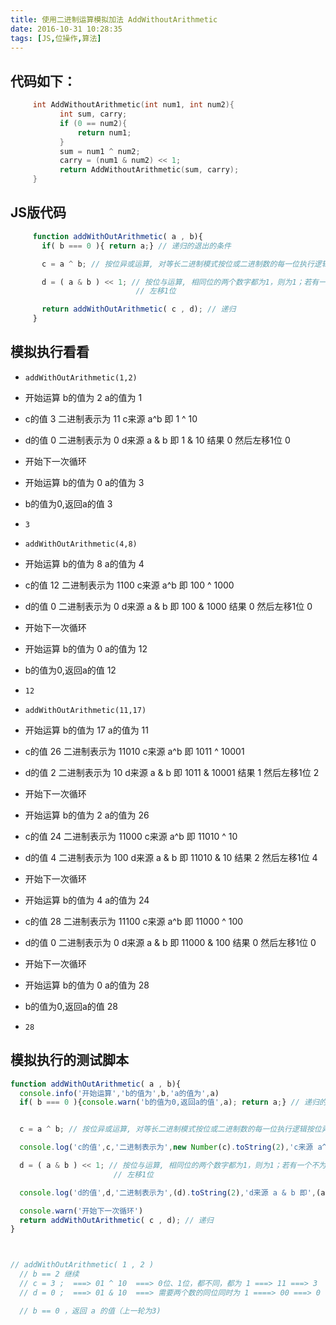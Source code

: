 ```yaml
---
title: 使用二进制运算模拟加法 AddWithoutArithmetic
date: 2016-10-31 10:28:35
tags: [JS,位操作,算法]
---
```

## 代码如下：

```` c
     int AddWithoutArithmetic(int num1, int num2){
           int sum, carry;
           if (0 == num2){
               return num1;
           }
           sum = num1 ^ num2;
           carry = (num1 & num2) << 1;
           return AddWithoutArithmetic(sum, carry);
     }
````
## JS版代码

```` javascript
     function addWithOutArithmetic( a , b){
       if( b === 0 ){ return a;} // 递归的退出的条件

       c = a ^ b; // 按位异或运算, 对等长二进制模式按位或二进制数的每一位执行逻辑按位异或操作. 操作的结果是如果某位不同则该位为1, 否则该位为0.

       d = ( a & b ) << 1; // 按位与运算, 相同位的两个数字都为1，则为1；若有一个不为1，则为0。
                            // 左移1位

       return addWithOutArithmetic( c , d); // 递归
     }
````

## 模拟执行看看

- `addWithOutArithmetic(1,2)`
- 开始运算 b的值为 2 a的值为 1
- c的值 3 二进制表示为 11 c来源 a^b 即 1  ^  10
- d的值 0 二进制表示为 0 d来源 a & b 即 1  &  10 结果 0 然后左移1位 0
- 开始下一次循环
- 开始运算 b的值为 0 a的值为 3
- b的值为0,返回a的值 3
- `3`


- `addWithOutArithmetic(4,8)`
- 开始运算 b的值为 8 a的值为 4
- c的值 12 二进制表示为 1100 c来源 a^b 即 100  ^  1000
- d的值 0 二进制表示为 0 d来源 a & b 即 100  &  1000 结果 0 然后左移1位 0
- 开始下一次循环
- 开始运算 b的值为 0 a的值为 12
- b的值为0,返回a的值 12
- `12`


- `addWithOutArithmetic(11,17)`
- 开始运算 b的值为 17 a的值为 11
- c的值 26 二进制表示为 11010 c来源 a^b 即 1011  ^  10001
- d的值 2 二进制表示为 10 d来源 a & b 即 1011  &  10001 结果 1 然后左移1位 2
- 开始下一次循环
- 开始运算 b的值为 2 a的值为 26
- c的值 24 二进制表示为 11000 c来源 a^b 即 11010  ^  10
- d的值 4 二进制表示为 100 d来源 a & b 即 11010  &  10 结果 2 然后左移1位 4
- 开始下一次循环
- 开始运算 b的值为 4 a的值为 24
- c的值 28 二进制表示为 11100 c来源 a^b 即 11000  ^  100
- d的值 0 二进制表示为 0 d来源 a & b 即 11000  &  100 结果 0 然后左移1位 0
- 开始下一次循环
- 开始运算 b的值为 0 a的值为 28
- b的值为0,返回a的值 28
- `28`

## 模拟执行的测试脚本

```` javascript
function addWithOutArithmetic( a , b){
  console.info('开始运算','b的值为',b,'a的值为',a)
  if( b === 0 ){console.warn('b的值为0,返回a的值',a); return a;} // 递归的退出的条件


  c = a ^ b; // 按位异或运算, 对等长二进制模式按位或二进制数的每一位执行逻辑按位异或操作. 操作的结果是如果某位不同则该位为1, 否则该位为0.

  console.log('c的值',c,'二进制表示为',new Number(c).toString(2),'c来源 a^b 即',(a).toString(2),' ^ ',(b).toString(2) );

  d = ( a & b ) << 1; // 按位与运算, 相同位的两个数字都为1，则为1；若有一个不为1，则为0。
                       // 左移1位

  console.log('d的值',d,'二进制表示为',(d).toString(2),'d来源 a & b 即',(a).toString(2),' & ',(b).toString(2),'结果',a&b, '然后左移1位', (a&b) << 1 );

  console.warn('开始下一次循环')
  return addWithOutArithmetic( c , d); // 递归
}



// addWithOutArithmetic( 1 , 2 )
  // b == 2 继续
  // c = 3 ;  ===> 01 ^ 10  ===> 0位、1位，都不同，都为 1 ===> 11 ===> 3  ；注意 c 的值在下一次循环中，变量名为 a
  // d = 0 ;  ===> 01 & 10  ===> 需要两个数的同位同时为 1 ====> 00 ===> 0 ；注意 d 的的值在下一次循环中，变量名为 b

  // b == 0 ，返回 a 的值（上一轮为3)


````
